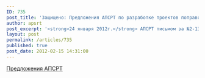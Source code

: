 ```yaml
---
ID: 735
post_title: 'Защищено: Предложения АПСРТ по разработке проектов поправок в федеральные законы'
author: apsrt
post_excerpt: '<strong>24 января 2012г.</strong> АПСРТ письмом за №2-13/05 направлены в Государственную Думу РФ и Союз транспортников России предложения по разработке проектов поправок в федеральные законы, касающиеся деятельности речного транспорта, для включения в План работы Государственной Думы РФ на II полугодие 2012 года. Приложение: пояснительная записка к предлагаемым проектам федеральных законов на 21 листе.'
layout: post
permalink: /articles/735
published: true
post_date: 2012-02-15 14:31:00
---
```

[Предложения АПСРТ][1]

 [1]: http://www.apsrt.ru/docs/sa1223.doc